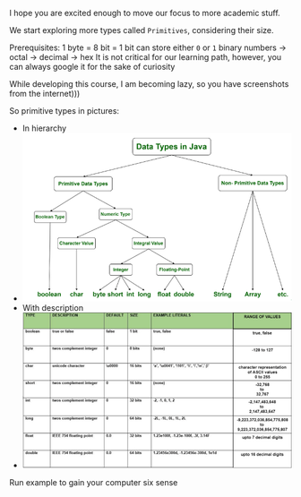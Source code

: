 I hope you are excited enough to move our focus to more academic stuff.

We start exploring more types called `Primitives`, considering their size.

Prerequisites: 1 byte = 8 bit = 1 bit can store either `0` or `1`
binary numbers -> octal -> decimal -> hex
It is not critical for our learning path, however, you can always google it for the sake of curiosity

While developing this course, I am becoming lazy, so you have screenshots from the internet)))

So primitive types in pictures:
* In hierarchy
* ![img.png](primitive_types_hierarchy.png)
* With description
* ![img_1.png](prmitivies_table.png)

Run example to gain your computer six sense